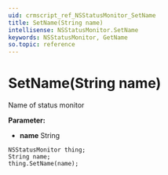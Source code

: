 ```yaml
---
uid: crmscript_ref_NSStatusMonitor_SetName
title: SetName(String name)
intellisense: NSStatusMonitor.SetName
keywords: NSStatusMonitor, GetName
so.topic: reference
---
```


# SetName(String name)

Name of status monitor

**Parameter:** 
* **name** String

```crmscript
NSStatusMonitor thing;
String name;
thing.SetName(name);
```

